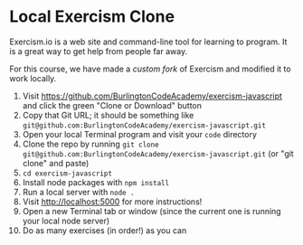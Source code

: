# Local Exercism Clone

Exercism.io is a web site and command-line tool for learning to program. It is a great way to get help from people far away.

For this course, we have made a *custom fork* of Exercism and modified it to work locally.

1. Visit <https://github.com/BurlingtonCodeAcademy/exercism-javascript> and click the green "Clone or Download" button
2. Copy that Git URL; it should be something like `git@github.com:BurlingtonCodeAcademy/exercism-javascript.git`
3. Open your local Terminal program and visit your `code` directory
4. Clone the repo by running `git clone git@github.com:BurlingtonCodeAcademy/exercism-javascript.git` (or "git clone" and paste)
5. `cd exercism-javascript`
6. Install node packages with `npm install`
8. Run a local server with `node .`
9. Visit <http://localhost:5000> for more instructions!
10. Open a new Terminal tab or window (since the current one is running your local node server)
11. Do as many exercises (in order!) as you can

